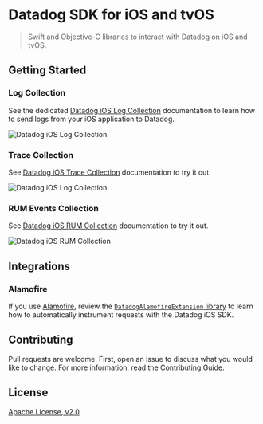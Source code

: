 # Datadog SDK for iOS and tvOS

> Swift and Objective-C libraries to interact with Datadog on iOS and tvOS.

## Getting Started

### Log Collection

See the dedicated [Datadog iOS Log Collection](https://docs.datadoghq.com/logs/log_collection/ios/?tab=us) documentation to learn how to send logs from your iOS application to Datadog.

![Datadog iOS Log Collection](docs/images/logging.png)

### Trace Collection

See [Datadog iOS Trace Collection](https://docs.datadoghq.com/tracing/setup_overview/setup/ios/?tab=us) documentation to try it out.

![Datadog iOS Log Collection](docs/images/tracing.png)

### RUM Events Collection

See [Datadog iOS RUM Collection](https://docs.datadoghq.com/real_user_monitoring/ios/?tab=us) documentation to try it out.

![Datadog iOS RUM Collection](docs/images/rum.png)

## Integrations

### Alamofire

If you use [Alamofire](https://github.com/Alamofire/Alamofire), review the [`DatadogAlamofireExtension` library](Sources/DatadogExtensions/Alamofire/) to learn how to automatically instrument requests with the Datadog iOS SDK.

## Contributing

Pull requests are welcome. First, open an issue to discuss what you would like to change. For more information, read the [Contributing Guide](CONTRIBUTING.md).

## License

[Apache License, v2.0](LICENSE)
